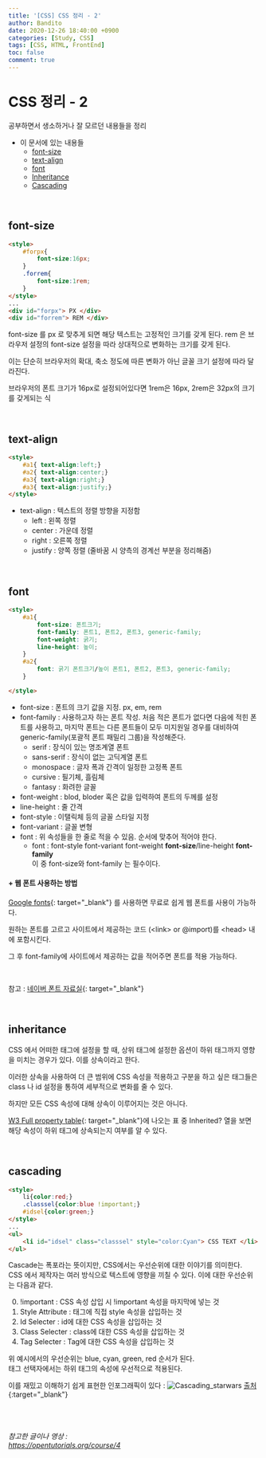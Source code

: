```yaml
---
title: '[CSS] CSS 정리 - 2'
author: Bandito
date: 2020-12-26 18:40:00 +0900
categories: [Study, CSS]
tags: [CSS, HTML, FrontEnd]
toc: false
comment: true
---
```


# CSS 정리 - 2

공부하면서 생소하거나 잘 모르던 내용들을 정리

+ 이 문서에 있는 내용들
    - [font-size](#font-size)
    - [text-align](#text-align)
    - [font](#font)
    - [Inheritance](#inheritance)
    - [Cascading](#cascading)

<br/>

## font-size
```html
<style>
    #forpx{
        font-size:16px;
    }
    .forrem{
        font-size:1rem;
    }
</style>
...
<div id="forpx"> PX </div>
<div id="forrem"> REM </div>
```


font-size 를 px 로 맞추게 되면 해당 텍스트는 고정적인 크기를 갖게 된다.
rem 은 브라우저 설정의 font-size 설정을 따라 상대적으로 변화하는 크기를 갖게 된다. 

이는 단순히 브라우저의 확대, 축소 정도에 따른 변화가 아닌 글꼴 크기 설정에 따라 달라진다.

브라우저의 폰트 크기가 16px로 설정되어있다면 1rem은 16px, 2rem은 32px의 크기를 갖게되는 식 


<br/>

## text-align
```html
<style>
    #a1{ text-align:left;}
    #a2{ text-align:center;}
    #a3{ text-align:right;}
    #a3{ text-align:justify;}
</style>
```

+ text-align : 텍스트의 정렬 방향을 지정함
    - left : 왼쪽 정렬
    - center : 가운데 정렬
    - right : 오른쪽 정렬
    - justify : 양쪽 정렬 (줄바꿈 시 양측의 경계선 부분을 정리해줌)


<br/>

## font
```html
<style>
    #a1{ 
        font-size: 폰트크기;
        font-family: 폰트1, 폰트2, 폰트3, generic-family;
        font-weight: 굵기;
        line-height: 높이;
    }
    #a2{ 
        font: 굵기 폰트크기/높이 폰트1, 폰트2, 폰트3, generic-family;
    }

</style>
```

+ font-size : 폰트의 크기 값을 지정. px, em, rem
+ font-family : 사용하고자 하는 폰트 작성. 처음 적은 폰트가 없다면 다음에 적힌 폰트를 사용하고, 마지막 폰트는 다른 폰트들이 모두 미지원일 경우를 대비하여 generic-family(포괄적 폰트 패밀리 그룹)을 작성해준다. 
    - serif : 장식이 있는 명조계열 폰트
    - sans-serif : 장식이 없는 고딕계열 폰트
    - monospace : 글자 폭과 간격이 일정한 고정폭 폰트
    - cursive : 필기체, 흘림체
    - fantasy : 화려한 글꼴 
+ font-weight : blod, bloder 혹은 값을 입력하여 폰트의 두께를 설정
+ line-height : 줄 간격 
+ font-style : 이탤릭체 등의 글꼴 스타일 지정 
+ font-variant : 글꼴 변형 
+ font : 위 속성들을 한 줄로 적을 수 있음. 순서에 맞추어 적어야 한다.    
    - font : font-style font-variant font-weight **font-size**/line-height **font-family**    
    이 중 font-size와 font-family 는 필수이다.   


#### + 웹 폰트 사용하는 방법 
[Google fonts](https://fonts.google.com/){: target="_blank"} 를 사용하면 무료로 쉽게 웹 폰트를 사용이 가능하다.    

원하는 폰트를 고르고 사이트에서 제공하는 코드 (&lt;link&gt; or @import)를 &lt;head&gt; 내에 포함시킨다.   

그 후 font-family에 사이트에서 제공하는 값을 적어주면 폰트를 적용 가능하다.

<br/>

참고 : [네이버 폰트 자료실](https://software.naver.com/software/fontList.nhn?categoryId=I0000000#brandId=){: target="_blank"}


<br/>

## inheritance

CSS 에서 어떠한 태그에 설정을 할 때, 상위 태그에 설정한 옵션이 하위 태그까지 영향을 미치는 경우가 있다. 이를 상속이라고 한다.    

이러한 상속을 사용하여 더 큰 범위에 CSS 속성을 적용하고 구분을 하고 싶은 태그들은 class 나 id 설정을 통하여 세부적으로 변화를 줄 수 있다.   

하지만 모든 CSS 속성에 대해 상속이 이루어지는 것은 아니다.    

[W3 Full property table](#https://www.w3.org/TR/CSS21/propidx.html){: target="_blank"}에 나오는 표 중 Inherited? 열을 보면 해당 속성이 하위 태그에 상속되는지 여부를 알 수 있다.


<br/>

## cascading
```html
<style>
    li{color:red;}
    .classsel{color:blue !important;}
    #idsel{color:green;}
</style>
...
<ul>
    <li id="idsel" class="classsel" style="color:Cyan"> CSS TEXT </li>
</ul>
```

Cascade는 폭포라는 뜻이지만, CSS에서는 우선순위에 대한 이야기를 의미한다.    
CSS 에서 제작자는 여러 방식으로 텍스트에 영향을 끼칠 수 있다. 이에 대한 우선순위는 다음과 같다.    

0. !important : CSS 속성 삽입 시 !important 속성을 마지막에 넣는 것
1. Style Attribute : 태그에 직접 style 속성을 삽입하는 것
2. Id Selecter : id에 대한 CSS 속성을 삽입하는 것
3. Class Selecter : class에 대한 CSS 속성을 삽입하는 것
4. Tag Selecter : Tag에 대한 CSS 속성을 삽입하는 것

위 예시에서의 우선순위는 blue, cyan, green, red 순서가 된다.    
태그 선택자에서는 하위 태그의 속성에 우선적으로 적용된다.   

이를 재밌고 이해하기 쉽게 표현한 인포그래픽이 있다 : 
![Cascading_starwars](https://drive.google.com/uc?export=view&id=1Y4cR1vr9ofEgVOUyAbaPZX_wPYpeEE_b)
[출처](https://stuffandnonsense.co.uk/archives/css_specificity_wars.html){:target="_blank"}






<br/><br/><br/>
_참고한 글이나 영상 :_   
_<https://opentutorials.org/course/4>_   

